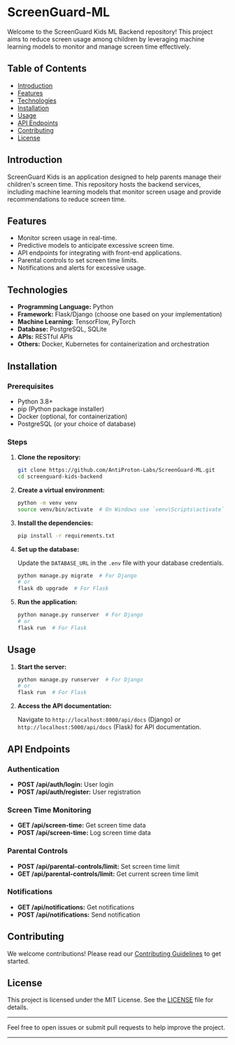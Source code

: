 # ScreenGuard-ML
Welcome to the ScreenGuard Kids ML Backend repository! This project aims to reduce screen usage among children by leveraging machine learning models to monitor and manage screen time effectively.

## Table of Contents

- [Introduction](#introduction)
- [Features](#features)
- [Technologies](#technologies)
- [Installation](#installation)
- [Usage](#usage)
- [API Endpoints](#api-endpoints)
- [Contributing](#contributing)
- [License](#license)

## Introduction

ScreenGuard Kids is an application designed to help parents manage their children's screen time. This repository hosts the backend services, including machine learning models that monitor screen usage and provide recommendations to reduce screen time.

## Features

- Monitor screen usage in real-time.
- Predictive models to anticipate excessive screen time.
- API endpoints for integrating with front-end applications.
- Parental controls to set screen time limits.
- Notifications and alerts for excessive usage.

## Technologies

- **Programming Language:** Python
- **Framework:** Flask/Django (choose one based on your implementation)
- **Machine Learning:** TensorFlow, PyTorch
- **Database:** PostgreSQL, SQLite
- **APIs:** RESTful APIs
- **Others:** Docker, Kubernetes for containerization and orchestration

## Installation

### Prerequisites

- Python 3.8+
- pip (Python package installer)
- Docker (optional, for containerization)
- PostgreSQL (or your choice of database)

### Steps

1. **Clone the repository:**

   ```bash
   git clone https://github.com/AntiProton-Labs/ScreenGuard-ML.git
   cd screenguard-kids-backend
   ```

2. **Create a virtual environment:**

   ```bash
   python -m venv venv
   source venv/bin/activate  # On Windows use `venv\Scripts\activate`
   ```

3. **Install the dependencies:**

   ```bash
   pip install -r requirements.txt
   ```

4. **Set up the database:**

   Update the `DATABASE_URL` in the `.env` file with your database credentials.

   ```bash
   python manage.py migrate  # For Django
   # or
   flask db upgrade  # For Flask
   ```

5. **Run the application:**

   ```bash
   python manage.py runserver  # For Django
   # or
   flask run  # For Flask
   ```

## Usage

1. **Start the server:**

   ```bash
   python manage.py runserver  # For Django
   # or
   flask run  # For Flask
   ```

2. **Access the API documentation:**

   Navigate to `http://localhost:8000/api/docs` (Django) or `http://localhost:5000/api/docs` (Flask) for API documentation.

## API Endpoints

### Authentication

- **POST /api/auth/login:** User login
- **POST /api/auth/register:** User registration

### Screen Time Monitoring

- **GET /api/screen-time:** Get screen time data
- **POST /api/screen-time:** Log screen time data

### Parental Controls

- **POST /api/parental-controls/limit:** Set screen time limit
- **GET /api/parental-controls/limit:** Get current screen time limit

### Notifications

- **GET /api/notifications:** Get notifications
- **POST /api/notifications:** Send notification

## Contributing

We welcome contributions! Please read our [Contributing Guidelines](CONTRIBUTING.md) to get started.

## License

This project is licensed under the MIT License. See the [LICENSE](LICENSE) file for details.

---

Feel free to open issues or submit pull requests to help improve the project.

---
